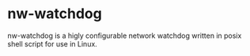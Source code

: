 # nw-watchdog
nw-watchdog is a higly configurable network watchdog written in posix shell script for use in Linux.
